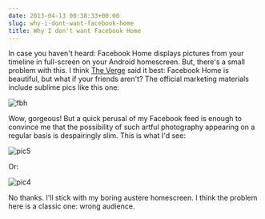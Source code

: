 ```yaml
---
date: 2013-04-13 00:38:33+00:00
slug: why-i-dont-want-facebook-home
title: Why I don't want Facebook Home
---
```


In case you haven't heard: Facebook Home displays pictures from your timeline in full-screen on your Android homescreen. But, there's a small problem with this. I think [The Verge](http://www.theverge.com/2013/4/5/4187062/facebook-home-is-beautiful-but-what-if-your-friends-arent/in/3934953) said it best: Facebook Home is beautiful, but what if your friends aren't? The official marketing materials include sublime pics like this one:


![fbh](http://wordbit.com/wp-content/uploads/2013/04/fbh.png)


Wow, gorgeous! But a quick perusal of my Facebook feed is enough to convince me that the possibility of such artful photography appearing on a regular basis is despairingly slim. This is what I'd see:


![pic5](http://wordbit.com/wp-content/uploads/2013/04/pic5.png)


Or:


![pic4](http://wordbit.com/wp-content/uploads/2013/04/pic4.jpg)


No thanks. I'll stick with my boring austere homescreen. I think the problem here is a classic one: wrong audience.

